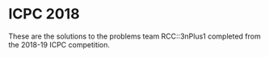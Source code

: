 # ICPC 2018

These are the solutions to the problems team RCC::3nPlus1 completed from the 2018-19 ICPC competition.